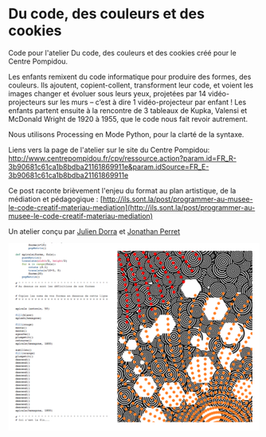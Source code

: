 Du code, des couleurs et des cookies
=====================

Code pour l'atelier Du code, des couleurs et des cookies créé pour le Centre Pompidou.

Les enfants remixent du code informatique pour produire des formes, des couleurs. Ils ajoutent, copient-collent, transforment leur code, et voient les images changer et évoluer sous leurs yeux, projetées par 14 vidéo-projecteurs sur les murs – c’est à dire 1 vidéo-projecteur par enfant ! Les enfants partent ensuite à la rencontre de 3 tableaux de Kupka, Valensi et McDonald Wright de 1920 à 1955, que le code nous fait revoir autrement.

Nous utilisons Processing en Mode Python, pour la clarté de la syntaxe.

Liens vers la page de l'atelier sur le site du Centre Pompidou: [http://www.centrepompidou.fr/cpv/ressource.action?param.id=FR_R-3b90681c61ca1b8bdba21161869911e&param.idSource=FR_E-3b90681c61ca1b8bdba21161869911e
](http://www.centrepompidou.fr/cpv/ressource.action?param.id=FR_R-3b90681c61ca1b8bdba21161869911e&param.idSource=FR_E-3b90681c61ca1b8bdba21161869911e
)

Ce post raconte brièvement l'enjeu du format au plan artistique, de la médiation et pédagogique : [http://ils.sont.la/post/programmer-au-musee-le-code-creatif-materiau-mediation](http://ils.sont.la/post/programmer-au-musee-le-code-creatif-materiau-mediation)

Un atelier conçu par [Julien Dorra](http://twitter.com/juliendorra) et [Jonathan Perret](http://twitter.com/jonathanperret)

![image](code-couleurs-cookies.png)
